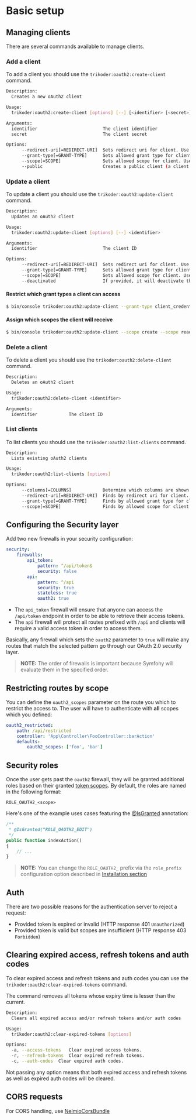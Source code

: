 # Basic setup

## Managing clients

There are several commands available to manage clients.

### Add a client

To add a client you should use the `trikoder:oauth2:create-client` command.

```sh
Description:
  Creates a new oAuth2 client

Usage:
  trikoder:oauth2:create-client [options] [--] [<identifier> [<secret>]]

Arguments:
  identifier                         The client identifier
  secret                             The client secret

Options:
      --redirect-uri[=REDIRECT-URI]  Sets redirect uri for client. Use this option multiple times to set multiple redirect URIs. (multiple values allowed)
      --grant-type[=GRANT-TYPE]      Sets allowed grant type for client. Use this option multiple times to set multiple grant types. (multiple values allowed)
      --scope[=SCOPE]                Sets allowed scope for client. Use this option multiple times to set multiple scopes. (multiple values allowed)
      --public                       Creates a public client (a client which does not have a secret)
```


### Update a client

To update a client you should use the `trikoder:oauth2:update-client` command.

```sh
Description:
  Updates an oAuth2 client

Usage:
  trikoder:oauth2:update-client [options] [--] <identifier>

Arguments:
  identifier                         The client ID

Options:
      --redirect-uri[=REDIRECT-URI]  Sets redirect uri for client. Use this option multiple times to set multiple redirect URIs. (multiple values allowed)
      --grant-type[=GRANT-TYPE]      Sets allowed grant type for client. Use this option multiple times to set multiple grant types. (multiple values allowed)
      --scope[=SCOPE]                Sets allowed scope for client. Use this option multiple times to set multiple scopes. (multiple values allowed)
      --deactivated                  If provided, it will deactivate the given client.
```

#### Restrict which grant types a client can access

```sh
$ bin/console trikoder:oauth2:update-client --grant-type client_credentials --grant-type password foo
```

#### Assign which scopes the client will receive


```sh
$ bin/console trikoder:oauth2:update-client --scope create --scope read foo
```

### Delete a client
To delete a client you should use the `trikoder:oauth2:delete-client` command.

```sh
Description:
  Deletes an oAuth2 client

Usage:
  trikoder:oauth2:delete-client <identifier>

Arguments:
  identifier            The client ID
```

### List clients
To list clients you should use the `trikoder:oauth2:list-clients` command.

```sh
Description:
  Lists existing oAuth2 clients

Usage:
  trikoder:oauth2:list-clients [options]

Options:
      --columns[=COLUMNS]            Determine which columns are shown. Comma separated list. [default: "identifier, secret, scope, redirect uri, grant type"]
      --redirect-uri[=REDIRECT-URI]  Finds by redirect uri for client. Use this option multiple times to filter by multiple redirect URIs. (multiple values allowed)
      --grant-type[=GRANT-TYPE]      Finds by allowed grant type for client. Use this option multiple times to filter by multiple grant types. (multiple values allowed)
      --scope[=SCOPE]                Finds by allowed scope for client. Use this option multiple times to find by multiple scopes. (multiple values allowed)__
```

## Configuring the Security layer

Add two new firewalls in your security configuration:

```yaml
security:
    firewalls:
        api_token:
            pattern: ^/api/token$
            security: false
        api:
            pattern: ^/api
            security: true
            stateless: true
            oauth2: true
```

* The `api_token` firewall will ensure that anyone can access the `/api/token` endpoint in order to be able to retrieve their access tokens.
* The `api` firewall will protect all routes prefixed with `/api` and clients will require a valid access token in order to access them.

Basically, any firewall which sets the `oauth2` parameter to `true` will make any routes that match the selected pattern go through our OAuth 2.0 security layer.

> **NOTE:** The order of firewalls is important because Symfony will evaluate them in the specified order.

## Restricting routes by scope

You can define the `oauth2_scopes` parameter on the route you which to restrict the access to. The user will have to authenticate with **all** scopes which you defined:

```yaml
oauth2_restricted:
    path: /api/restricted
    controller: 'App\Controller\FooController::barAction'
    defaults:
        oauth2_scopes: ['foo', 'bar']
```

## Security roles

Once the user gets past the `oauth2` firewall, they will be granted additional roles based on their granted [token scopes](controlling-token-scopes.md).
By default, the roles are named in the following format:

```
ROLE_OAUTH2_<scope>
```

Here's one of the example uses cases featuring the [@IsGranted](https://symfony.com/doc/current/bundles/SensioFrameworkExtraBundle/annotations/security.html#isgranted) annotation:

```php
/**
 * @IsGranted("ROLE_OAUTH2_EDIT")
 */
public function indexAction()
{
    // ...
}
```

> **NOTE:** You can change the `ROLE_OAUTH2_` prefix via the `role_prefix` configuration option described in [Installation section](../README.md#installation)

## Auth

There are two possible reasons for the authentication server to reject a request:
- Provided token is expired or invalid (HTTP response 401 `Unauthorized`)
- Provided token is valid but scopes are insufficient (HTTP response 403 `Forbidden`)

## Clearing expired access, refresh tokens and auth codes

To clear expired access and refresh tokens and auth codes you can use the `trikoder:oauth2:clear-expired-tokens` command.

The command removes all tokens whose expiry time is lesser than the current.

```sh
Description:
  Clears all expired access and/or refresh tokens and/or auth codes

Usage:
  trikoder:oauth2:clear-expired-tokens [options]

Options:
  -a, --access-tokens   Clear expired access tokens.
  -r, --refresh-tokens  Clear expired refresh tokens.
  -c, --auth-codes  Clear expired auth codes.
```

Not passing any option means that both expired access and refresh tokens as well as expired auth codes
will be cleared.

## CORS requests

For CORS handling, use [NelmioCorsBundle](https://github.com/nelmio/NelmioCorsBundle)
